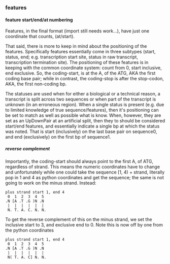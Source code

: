 ### features

#### feature start/end/at numbering

Features, in the final format (import still needs work...),
have just one coordinate that counts, (at/start).

That said, there is more to keep in mind about the positioning 
of the features. Specifically features essentially come in
three subtypes (start, status, end; e.g. transcription start site, 
status in raw transcript, transcription termination site). The 
positioning of these features is in keeping with the common
coordinate system: count from 0, start inclusive, end exclusive. 
So, the coding-start, is at the A, of the ATG, AKA the first
coding base pair; while in contrast, the coding-stop is
after the stop-codon, AKA, the first non-coding bp.

The statuses are used when for either a biological or a technical
reason, a transcript is split across two sequences or when 
part of the transcript is unknown (in an erroneous region).
When a single status is present (e.g. due to limited knowledge of 
true sequence/features), then it's positioning can be set to match 
as well as possible what is know. When, however, they are set as 
an UpDownPair at an artificial split, then they to should be 
considered start/end features, and essentially indicate a single bp at which
the status was noted. That is start (inclusively) on the last base pair on
sequence0, and end (exclusively) on the first bp of sequence1. 

##### reverse complement

Importantly, the coding-start should always point to the first
A, of ATG, regardless of strand. This means the numeric coordinates
have to change and unfortunately while one could take the
sequence [1, 4) + strand, literally pop in 1 and 4 as python coordinates
and get the sequence; the same is not going to work on the minus strand.
Instead: 

```
plus strand start 1, end 4
 0  1  2  3  4  5
.N [A .T .G )N .N
 |  |  |  |  |  |
 N. T. A. C. N. N.
```

To get the reverse complement of this on the minus strand, we set the
inclusive start to 3, and exclusive end to 0. Note this is now off by 
one from the python coordinates


```
plus strand start 1, end 4
 0  1  2  3  4  5
.N [A .T .G )N .N
 |  |  |  |  |  |
 N( T. A. C] N. N.
```